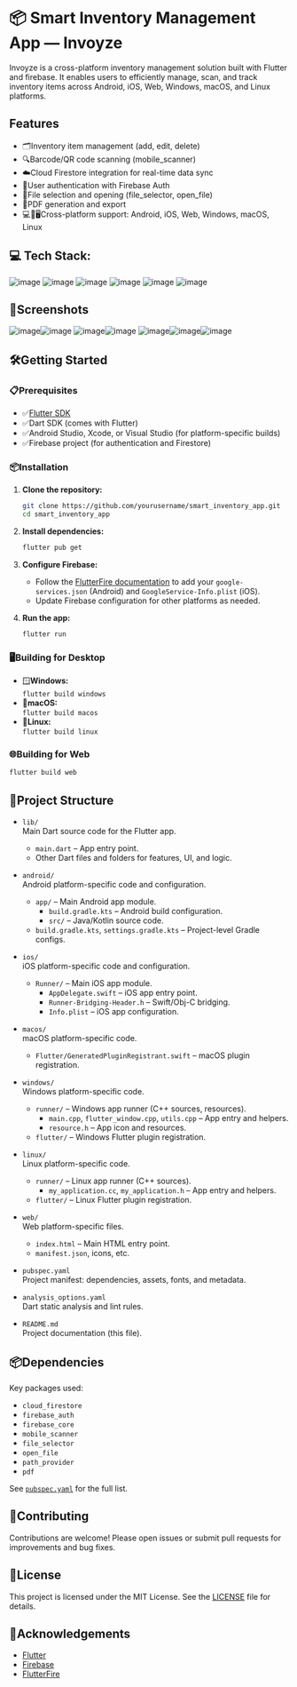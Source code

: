 # 📦 Smart Inventory Management App — Invoyze

Invoyze is a cross-platform inventory management solution built with Flutter and firebase. It enables users to efficiently manage, scan, and track inventory items across Android, iOS, Web, Windows, macOS, and Linux platforms.

## Features

- 🗂️Inventory item management (add, edit, delete)
- 🔍Barcode/QR code scanning (mobile_scanner)
- ☁️Cloud Firestore integration for real-time data sync
- 🔐User authentication with Firebase Auth
- 📁File selection and opening (file_selector, open_file)
- 🧾PDF generation and export
- 💻📱🖥️Cross-platform support: Android, iOS, Web, Windows, macOS, Linux

## 💻 Tech Stack:
![image](https://github.com/user-attachments/assets/914e60c2-72fb-4734-8196-52c5b2d9d622)
![image](https://github.com/user-attachments/assets/826eb750-f022-4eb0-883c-6c1e6382404c)
![image](https://github.com/user-attachments/assets/7e1edd41-457c-4583-a49a-67f3f2ff21c6)
![image](https://github.com/user-attachments/assets/bf9f8750-779a-4e02-86f4-4cde8604b8dd)
![image](https://github.com/user-attachments/assets/9ee33302-4f64-4abc-a2d6-25cc59e35a17)
![image](https://github.com/user-attachments/assets/8014baa2-2b13-4420-9c8b-89421df896e6)

## 📸Screenshots

![image](https://raw.githubusercontent.com/smooth-glitch/Invoyze/refs/heads/main/screenshots/1.png)![image](https://raw.githubusercontent.com/smooth-glitch/Invoyze/refs/heads/main/screenshots/2.png)
![image](https://raw.githubusercontent.com/smooth-glitch/Invoyze/refs/heads/main/screenshots/3.png)![image](https://raw.githubusercontent.com/smooth-glitch/Invoyze/refs/heads/main/screenshots/4.png)
![image](https://raw.githubusercontent.com/smooth-glitch/Invoyze/refs/heads/main/screenshots/7.png)![image](https://raw.githubusercontent.com/smooth-glitch/Invoyze/refs/heads/main/screenshots/8.png)![image](https://raw.githubusercontent.com/smooth-glitch/Invoyze/refs/heads/main/screenshots/9.png)

## 🛠️Getting Started

### 📋Prerequisites

- ✅[Flutter SDK](https://flutter.dev/docs/get-started/install)
- ✅Dart SDK (comes with Flutter)
- ✅Android Studio, Xcode, or Visual Studio (for platform-specific builds)
- ✅Firebase project (for authentication and Firestore)

### 📦Installation

1. **Clone the repository:**
   ```sh
   git clone https://github.com/yourusername/smart_inventory_app.git
   cd smart_inventory_app
   ```

2. **Install dependencies:**
   ```sh
   flutter pub get
   ```

3. **Configure Firebase:**
   - Follow the [FlutterFire documentation](https://firebase.flutter.dev/docs/overview/) to add your `google-services.json` (Android) and `GoogleService-Info.plist` (iOS).
   - Update Firebase configuration for other platforms as needed.

4. **Run the app:**
   ```sh
   flutter run
   ```

### 🖥️Building for Desktop

- 🪟**Windows:**  
  `flutter build windows`
- 🍏**macOS:**  
  `flutter build macos`
- 🐧**Linux:**  
  `flutter build linux`

### 🌐Building for Web

```sh
flutter build web
```

## 🧱Project Structure

- `lib/`  
  Main Dart source code for the Flutter app.
  - `main.dart` – App entry point.
  - Other Dart files and folders for features, UI, and logic.

- `android/`  
  Android platform-specific code and configuration.
  - `app/` – Main Android app module.
    - `build.gradle.kts` – Android build configuration.
    - `src/` – Java/Kotlin source code.
  - `build.gradle.kts`, `settings.gradle.kts` – Project-level Gradle configs.

- `ios/`  
  iOS platform-specific code and configuration.
  - `Runner/` – Main iOS app module.
    - `AppDelegate.swift` – iOS app entry point.
    - `Runner-Bridging-Header.h` – Swift/Obj-C bridging.
    - `Info.plist` – iOS app configuration.

- `macos/`  
  macOS platform-specific code.
  - `Flutter/GeneratedPluginRegistrant.swift` – macOS plugin registration.

- `windows/`  
  Windows platform-specific code.
  - `runner/` – Windows app runner (C++ sources, resources).
    - `main.cpp`, `flutter_window.cpp`, `utils.cpp` – App entry and helpers.
    - `resource.h` – App icon and resources.
  - `flutter/` – Windows Flutter plugin registration.

- `linux/`  
  Linux platform-specific code.
  - `runner/` – Linux app runner (C++ sources).
    - `my_application.cc`, `my_application.h` – App entry and helpers.
  - `flutter/` – Linux Flutter plugin registration.

- `web/`  
  Web platform-specific files.
  - `index.html` – Main HTML entry point.
  - `manifest.json`, icons, etc.

- `pubspec.yaml`  
  Project manifest: dependencies, assets, fonts, and metadata.

- `analysis_options.yaml`  
  Dart static analysis and lint rules.

- `README.md`  
  Project documentation (this file).

## 📦Dependencies

Key packages used:
- `cloud_firestore`
- `firebase_auth`
- `firebase_core`
- `mobile_scanner`
- `file_selector`
- `open_file`
- `path_provider`
- `pdf`

See [`pubspec.yaml`](pubspec.yaml) for the full list.

## 🤝Contributing

Contributions are welcome! Please open issues or submit pull requests for improvements and bug fixes.

## 📝License

This project is licensed under the MIT License. See the [LICENSE](LICENSE) file for details.

## 🙌Acknowledgements

- [Flutter](https://flutter.dev/)
- [Firebase](https://firebase.google.com/)
- [FlutterFire](https://firebase.flutter.dev/)
